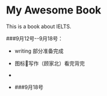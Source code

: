 # My Awesome Book

This is a book about IELTS.



\#\#\#9月12号--9月18号：

* writing 部分准备完成

* 图标写作（顾家北）看完背完


* 

* \#\#\#9月18号


